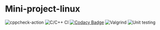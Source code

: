 # Mini-project-linux

![cppcheck-action](https://github.com/99002567/Mini-project-linux/workflows/cppcheck-action/badge.svg)
![C/C++ CI](https://github.com/99002567/Mini-project-linux/workflows/C/C++%20CI/badge.svg)
[![Codacy Badge](https://app.codacy.com/project/badge/Grade/07ca3e860c96454fbcbc8ee3b1a68204)](https://www.codacy.com/gh/99002567/Mini-project-linux/dashboard?utm_source=github.com&amp;utm_medium=referral&amp;utm_content=99002567/Mini-project-linux&amp;utm_campaign=Badge_Grade)
![Valgrind](https://github.com/99002567/Mini-project-linux/workflows/Valgrind/badge.svg?branch=main)
![Unit testing](https://github.com/99002567/Mini-project-linux/workflows/Unit%20testing/badge.svg)

